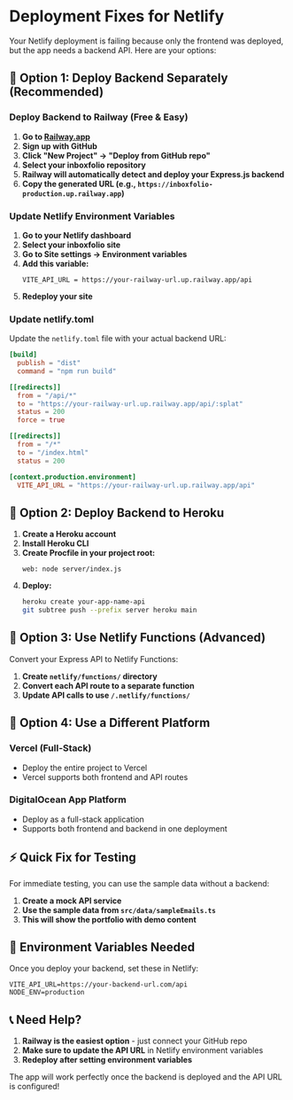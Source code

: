 # Deployment Fixes for Netlify

Your Netlify deployment is failing because only the frontend was deployed, but the app needs a backend API. Here are your options:

## 🚀 Option 1: Deploy Backend Separately (Recommended)

### Deploy Backend to Railway (Free & Easy)

1. **Go to [Railway.app](https://railway.app)**
2. **Sign up with GitHub**
3. **Click "New Project" → "Deploy from GitHub repo"**
4. **Select your inboxfolio repository**
5. **Railway will automatically detect and deploy your Express.js backend**
6. **Copy the generated URL (e.g., `https://inboxfolio-production.up.railway.app`)**

### Update Netlify Environment Variables

1. **Go to your Netlify dashboard**
2. **Select your inboxfolio site**
3. **Go to Site settings → Environment variables**
4. **Add this variable:**
   ```
   VITE_API_URL = https://your-railway-url.up.railway.app/api
   ```
5. **Redeploy your site**

### Update netlify.toml

Update the `netlify.toml` file with your actual backend URL:

```toml
[build]
  publish = "dist"
  command = "npm run build"

[[redirects]]
  from = "/api/*"
  to = "https://your-railway-url.up.railway.app/api/:splat"
  status = 200
  force = true

[[redirects]]
  from = "/*"
  to = "/index.html"
  status = 200

[context.production.environment]
  VITE_API_URL = "https://your-railway-url.up.railway.app/api"
```

## 🚀 Option 2: Deploy Backend to Heroku

1. **Create a Heroku account**
2. **Install Heroku CLI**
3. **Create Procfile in your project root:**
   ```
   web: node server/index.js
   ```
4. **Deploy:**
   ```bash
   heroku create your-app-name-api
   git subtree push --prefix server heroku main
   ```

## 🚀 Option 3: Use Netlify Functions (Advanced)

Convert your Express API to Netlify Functions:

1. **Create `netlify/functions/` directory**
2. **Convert each API route to a separate function**
3. **Update API calls to use `/.netlify/functions/`**

## 🚀 Option 4: Use a Different Platform

### Vercel (Full-Stack)
- Deploy the entire project to Vercel
- Vercel supports both frontend and API routes

### DigitalOcean App Platform
- Deploy as a full-stack application
- Supports both frontend and backend in one deployment

## ⚡ Quick Fix for Testing

For immediate testing, you can use the sample data without a backend:

1. **Create a mock API service**
2. **Use the sample data from `src/data/sampleEmails.ts`**
3. **This will show the portfolio with demo content**

## 🔧 Environment Variables Needed

Once you deploy your backend, set these in Netlify:

```
VITE_API_URL=https://your-backend-url.com/api
NODE_ENV=production
```

## 📞 Need Help?

1. **Railway is the easiest option** - just connect your GitHub repo
2. **Make sure to update the API URL** in Netlify environment variables
3. **Redeploy after setting environment variables**

The app will work perfectly once the backend is deployed and the API URL is configured!